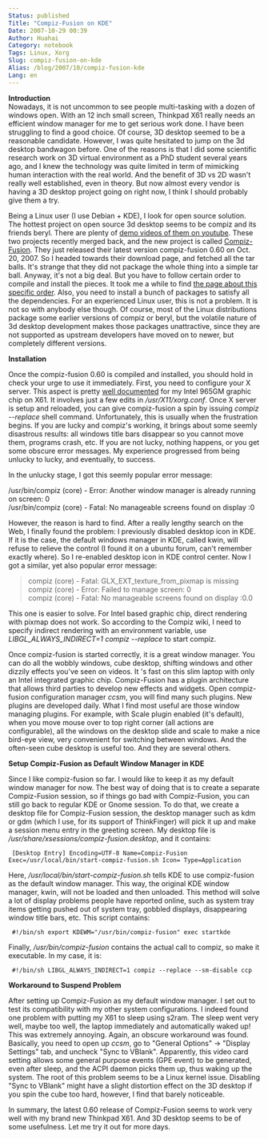 ```yaml
---
Status: published
Title: "Compiz-Fusion on KDE"
Date: 2007-10-29 00:39
Author: Huahai
Category: notebook
Tags: Linux, Xorg
Slug: compiz-fusion-on-kde
Alias: /blog/2007/10/compiz-fusion-kde
Lang: en
---
```


**Introduction**  
Nowadays, it is not uncommon to see people multi-tasking with a dozen of windows open. With an 12 inch small screen, Thinkpad X61 really needs an efficient window manager for me to get serious work done. I have been struggling to find a good choice. Of course, 3D desktop seemed to be a reasonable candidate. However, I was quite hesitated to jump on the 3d desktop bandwagon before. One of the reasons is that I did some scientific research work on 3D virtual environment as a PhD student several years ago, and I knew the technology was quite limited in term of mimicking human interaction with the real world. And the benefit of 3D vs 2D wasn't really well established, even in theory. But now almost every vendor is having a 3D desktop project going on right now, I think I should probably give them a try.

Being a Linux user (I use Debian + KDE), I look for open source solution. The hottest project on open source 3d desktop seems to be compiz and its friends beryl. There are plenty of [demo videos of them on youtube](https://youtube.com/results?search_query=compiz-fusion&search=Search). These two projects recently merged back, and the new project is called [Compiz-Fusion](https://www.compiz-fusion.org/). They just released their latest version compiz-fusion 0.60 on Oct. 20, 2007. So I headed towards their download page, and fetched all the tar balls. It's strange that they did not package the whole thing into a simple tar ball. Anyway, it's not a big deal. But you have to follow certain order to compile and install the pieces. It took me a while to find [the page about this specific order](https://wiki.compiz-fusion.org/Installation). Also, you need to install a bunch of packages to satisfy all the dependencies. For an experienced Linux user, this is not a problem. It is not so with anybody else though. Of course, most of the Linux distributions package some earlier versions of compiz or beryl, but the volatile nature of 3d desktop development makes those packages unattractive, since they are not supported as upstream developers have moved on to newer, but completely different versions.

**Installation**

Once the compiz-fusion 0.60 is compiled and installed, you should hold in check your urge to use it immediately. First, you need to configure your X server. This aspect is pretty [well documented](https://wiki.compiz-fusion.org/Hardware/Intel) for my Intel 965GM graphic chip on X61. It involves just a few edits in */usr/X11/xorg.conf*. Once X server is setup and reloaded, you can give compiz-fusion a spin by issuing *compiz --replace* shell command. Unfortunately, this is usually when the frustration begins. If you are lucky and compiz's working, it brings about some seemly disastrous results: all windows title bars disappear so you cannot move them, programs crash, etc. If you are not lucky, nothing happens, or you get some obscure error messages. My experience progressed from being unlucky to lucky, and eventually, to success.

In the unlucky stage, I got this seemly popular error message:

/usr/bin/compiz (core) - Error: Another window manager is already running on screen: 0  
/usr/bin/compiz (core) - Fatal: No manageable screens found on display :0

However, the reason is hard to find. After a really lengthy search on the Web, I finally found the problem: I previously disabled desktop icon in KDE. If it is the case, the default windows manager in KDE, called kwin, will refuse to relieve the control (I found it on a ubuntu forum, can't remember exactly where). So I re-enabled desktop icon in KDE control center. Now I got a similar, yet also popular error message:

>compiz (core) - Fatal: GLX\_EXT\_texture\_from\_pixmap is missing  
>compiz (core) - Error: Failed to manage screen: 0  
>compiz (core) - Fatal: No manageable screens found on display :0.0

This one is easier to solve. For Intel based graphic chip, direct rendering with pixmap does not work. So according to the Compiz wiki, I need to specify indirect rendering with an environment variable, use *LIBGL\_ALWAYS\_INDIRECT=1 compiz --replace* to start compiz.

Once compiz-fusion is started correctly, it is a great window manager. You can do all the wobbly windows, cube desktop, shifting windows and other dizzily effects you've seen on videos. It 's fast on this slim laptop with only an Intel integrated graphic chip. Compiz-Fusion has a plugin architecture that allows third parties to develop new effects and widgets. Open compiz-fusion configuration manager *ccsm*, you will find many such plugins. New plugins are developed daily. What I find most useful are those window managing plugins. For example, with Scale plugin enabled (it's default), when you move mouse over to top right corner (all actions are configurable), all the windows on the desktop slide and scale to make a nice bird-eye view, very convenient for switching between windows. And the often-seen cube desktop is useful too. And they are several others.

**Setup Compiz-Fusion as Default Window Manager in KDE**

Since I like compiz-fusion so far. I would like to keep it as my default window manager for now. The best way of doing that is to create a separate Compiz-Fusion session, so if things go bad with Compiz-Fusion, you can still go back to regular KDE or Gnome session. To do that, we create a desktop file for Compiz-Fusion session, the desktop manager such as kdm or gdm (which I use, for its support of ThinkFinger) will pick it up and make a session menu entry in the greeting screen. My desktop file is */usr/share/xsessions/compiz-fusion.desktop*, and it contains:

` [Desktop Entry] Encoding=UTF-8 Name=Compiz-Fusion Exec=/usr/local/bin/start-compiz-fusion.sh Icon= Type=Application`

Here, */usr/local/bin/start-compiz-fusion.sh* tells KDE to use compiz-fusion as the default window manager. This way, the original KDE window manager, kwin, will not be loaded and then unloaded. This method will solve a lot of display problems people have reported online, such as system tray items getting pushed out of system tray, gobbled displays, disappearing window title bars, etc. This script contains:

` #!/bin/sh export KDEWM="/usr/bin/compiz-fusion" exec startkde`

Finally, */usr/bin/compiz-fusion* contains the actual call to compiz, so make it executable. In my case, it is:

` #!/bin/sh LIBGL_ALWAYS_INDIRECT=1 compiz --replace --sm-disable ccp`

**Workaround to Suspend Problem**

After setting up Compiz-Fusion as my default window manager. I set out to test its compatibility with my other system configurations. I indeed found one problem with putting my X61 to sleep using s2ram. The sleep went very well, maybe too well, the laptop immediately and automatically waked up! This was extremely annoying. Again, an obscure workaround was found. Basically, you need to open up *ccsm*, go to "General Options" -&gt; "Display Settings" tab, and uncheck "Sync to VBlank". Apparently, this video card setting allows some general purpose events (GPE event) to be generated, even after sleep, and the ACPI daemon picks them up, thus waking up the system. The root of this problem seems to be a Linux kernel issue. Disabling "Sync to VBlank" might have a slight distortion effect on the 3D desktop if you spin the cube too hard, however, I find that barely noticeable.

In summary, the latest 0.60 release of Compiz-Fusion seems to work very well with my brand new Thinkpad X61. And 3D desktop seems to be of some usefulness. Let me try it out for more days.
